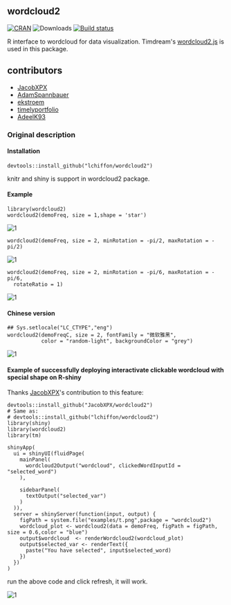## wordcloud2

[![CRAN](https://www.r-pkg.org/badges/version/wordcloud2)](https://cran.r-project.org/package=wordcloud2)
![Downloads](https://cranlogs.r-pkg.org/badges/wordcloud2)
[![Build status](https://ci.appveyor.com/api/projects/status/wj5afxb1v42h8oui?svg=true)](https://ci.appveyor.com/project/lchiffon/wordcloud2)

R interface to wordcloud for data visualization.
Timdream's [wordcloud2.js](https://github.com/timdream/wordcloud2.js) is used in this package.

## contributors


- [JacobXPX](https://github.com/JacobXPX)
- [AdamSpannbauer](https://github.com/AdamSpannbauer)
- [ekstroem](https://github.com/ekstroem)
- [timelyportfolio](https://github.com/timelyportfolio)
- [AdeelK93](https://github.com/AdeelK93)



### Original description

#### Installation

```
devtools::install_github("lchiffon/wordcloud2")
```
knitr and shiny is support in wordcloud2 package.

#### Example

```
library(wordcloud2)
wordcloud2(demoFreq, size = 1,shape = 'star')
```

![1](examples/img/1.png)


```
wordcloud2(demoFreq, size = 2, minRotation = -pi/2, maxRotation = -pi/2)
```

![1](examples/img/2.png)


```
wordcloud2(demoFreq, size = 2, minRotation = -pi/6, maxRotation = -pi/6,
  rotateRatio = 1)
```

![1](examples/img/3.png)


#### Chinese version
```
## Sys.setlocale("LC_CTYPE","eng")
wordcloud2(demoFreqC, size = 2, fontFamily = "微软雅黑",
           color = "random-light", backgroundColor = "grey")
```

![1](examples/img/4.png)

#### Example of successfully deploying interactivate clickable wordcloud with special shape on R-shiny

Thanks [JacobXPX](https://github.com/JacobXPX)'s contribution to this feature:

```
devtools::install_github("JacobXPX/wordcloud2")
# Same as:
# devtools::install_github("lchiffon/wordcloud2")
library(shiny)
library(wordcloud2)
library(tm)

shinyApp(
  ui = shinyUI(fluidPage(
    mainPanel(
      wordcloud2Output("wordcloud", clickedWordInputId = "selected_word")
    ),
    
    sidebarPanel(
      textOutput("selected_var")
    )
  )),
  server = shinyServer(function(input, output) {
    figPath = system.file("examples/t.png",package = "wordcloud2")
    wordcloud_plot <- wordcloud2(data = demoFreq, figPath = figPath, size = 0.6,color = "blue")
    output$wordcloud  <- renderWordcloud2(wordcloud_plot)
    output$selected_var <- renderText({ 
      paste("You have selected", input$selected_word)
    })
  })
)
```

run the above code and click refresh, it will work.

![1](examples/img/sample.png)
